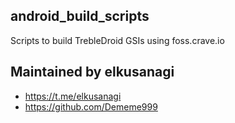 ## android_build_scripts
Scripts to build TrebleDroid GSIs using foss.crave.io


## Maintained by elkusanagi
- https://t.me/elkusanagi
- https://github.com/Dememe999
